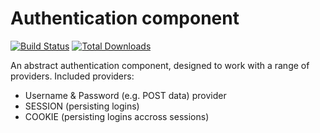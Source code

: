 # Authentication component

[![Build Status](https://travis-ci.org/SoampliApps/Authentication.png)](https://travis-ci.org/SoampliApps/Authentication) [![Total Downloads](https://poser.pugx.org/soampliapps/authentication/d/total.png)](https://packagist.org/packages/soampliapps/authentication)

An abstract authentication component, designed to work with a range of providers. Included providers:

- Username & Password (e.g. POST data) provider
- SESSION (persisting logins)
- COOKIE (persisting logins accross sessions)
